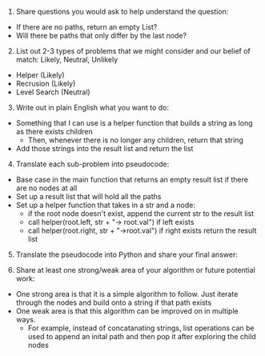 1. Share questions you would ask to help understand the question:
- If there are no paths, return an empty List?
- Will there be paths that only differ by the last node?

2. List out 2-3 types of problems that we might consider and our belief of match: Likely, Neutral, Unlikely
- Helper (Likely)
- Recrusion (Likely)
- Level Search (Neutral)
  
3. Write out in plain English what you want to do: 
- Something that I can use is a helper function that builds a string as long as there exists children
    - Then, whenever there is no longer any children, return that string
- Add those strings into the result list and return the list 

4. Translate each sub-problem into pseudocode:
- Base case in the main function that returns an empty result list if there are no nodes at all
- Set up a result list that will hold all the paths
- Set up a helper function that takes in a str and a node:
    - if the root node doesn't exist, append the current str to the result list
    - call helper(root.left, str + "-> root.val") if left exists
    - call helper(root.right, str + "->root.val") if right exists
return the result list

5. Translate the pseudocode into Python and share your final answer:
  <!-- class Solution:
    def binaryTreePaths(self, root: Optional[TreeNode]) -> List[str]:
        result : List[str] = []
        if not root:
            return result

        def helper(currNode: Optional[TreeNode], currStr: str):
            if not currNode.left and not currNode.right:
                result.append(currStr+str(currNode.val))
            currStr += str(currNode.val)+"->"
            if currNode.left:
                helper(currNode.left, currStr)
            if currNode.right:
                helper(currNode.right, currStr)

        helper(root, "")
        return result -->

6. Share at least one strong/weak area of your algorithm or future potential work:
- One strong area is that it is a simple algorithm to follow. Just iterate through the nodes and build onto a string if that path exists
- One weak area is that this algorithm can be improved on in multiple ways.
    - For example, instead of concatanating strings, list operations can be used to append an inital path and then pop it after exploring the child nodes
